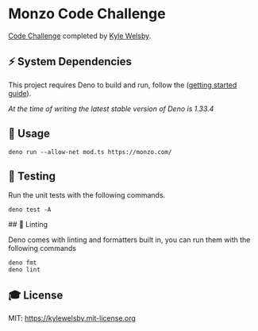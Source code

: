 # Monzo Code Challenge

[Code Challenge](./CHALLENGE.md) completed by
[Kyle Welsby](https://github.com/kylewelsby).

## ⚡️ System Dependencies

This project requires Deno to build and run, follow the
([getting started guide](https://deno.com/manual@v1.33.4/getting_started/installation)).

_At the time of writing the latest stable version of Deno is 1.33.4_

## 🎲 Usage

```
deno run --allow-net mod.ts https://monzo.com/
```

## 🧪 Testing

Run the unit tests with the following commands.

```
deno test -A
```

## 🚨 Linting

Deno comes with linting and formatters built in, you can run them with the
following commands

```
deno fmt
deno lint
```

## 🎓 License

MIT: https://kylewelsby.mit-license.org

